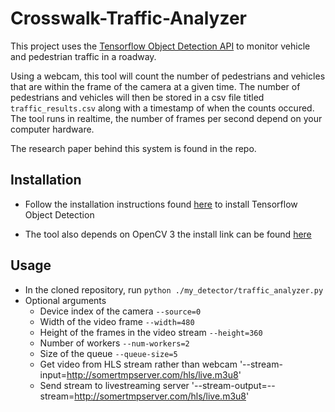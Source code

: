 # Crosswalk-Traffic-Analyzer

This project uses the [Tensorflow Object Detection API](https://github.com/tensorflow/models/tree/master/research/object_detection)
 to monitor vehicle and pedestrian traffic in a roadway. 
 
Using a webcam, this tool will count the number of pedestrians and vehicles that are within the frame of the camera at a given time. The number of pedestrians and vehicles will then be stored in a csv file titled `traffic_results.csv` along with a timestamp of when the counts occured. The tool runs in realtime, the number of frames per second depend on your computer hardware. 
 
The research paper behind this system is found in the repo.

## Installation

* Follow the installation instructions found [here](https://github.com/tensorflow/models/blob/master/research/object_detection/g3doc/installation.md) to install Tensorflow Object Detection

* The tool also depends on OpenCV 3 the install link can be found [here](https://docs.opencv.org/3.4.6/df/d65/tutorial_table_of_content_introduction.html)

## Usage

* In the cloned repository, run `python ./my_detector/traffic_analyzer.py`
* Optional arguments
  * Device index of the camera `--source=0`
  * Width of the video frame `--width=480`
  * Height of the frames in the video stream `--height=360`
  * Number of workers `--num-workers=2`
  * Size of the queue `--queue-size=5`
  * Get video from HLS stream rather than webcam '--stream-input=http://somertmpserver.com/hls/live.m3u8'
  * Send stream to livestreaming server '--stream-output=--stream=http://somertmpserver.com/hls/live.m3u8'
